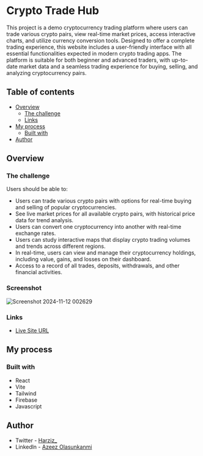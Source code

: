 # Crypto Trade Hub
This project is a demo cryptocurrency trading platform where users can trade various crypto pairs, view real-time market prices, access interactive charts, and utilize currency conversion tools. Designed to offer a complete trading experience, this website includes a user-friendly interface with all essential functionalities expected in modern crypto trading apps. The platform is suitable for both beginner and advanced traders, with up-to-date market data and a seamless trading experience for buying, selling, and analyzing cryptocurrency pairs.
## Table of contents
- [Overview](#overview)
  - [The challenge](#the-challenge)
  - [Links](#links)
- [My process](#my-process)
  - [Built with](#built-with)
- [Author](#author)
## Overview

### The challenge

Users should be able to:

- Users can trade various crypto pairs with options for real-time buying and selling of popular cryptocurrencies.
- See live market prices for all available crypto pairs, with historical price data for trend analysis.
- Users can convert one cryptocurrency into another with real-time exchange rates.
- Users can study interactive maps that display crypto trading volumes and trends across different regions.
- In real-time, users can view and manage their cryptocurrency holdings, including value, gains, and losses on their dashboard.
- Access to a record of all trades, deposits, withdrawals, and other financial activities.


### Screenshot
![Screenshot 2024-11-12 002629](https://github.com/user-attachments/assets/e32fd28a-ea18-42c2-9d0c-a477f2af2ef5)



### Links

- [Live Site URL](https://ctradehub.netlify.app/)

## My process

### Built with

- React
- Vite
- Tailwind
- Firebase
- Javascript

## Author
- Twitter - [Harziz_](https://www.twitter.com/harziz_)
- Linkedln - [Azeez Olasunkanmi](https://www.linkedin.com/in/azeez-olasunkanmi-0b4b9baa)
